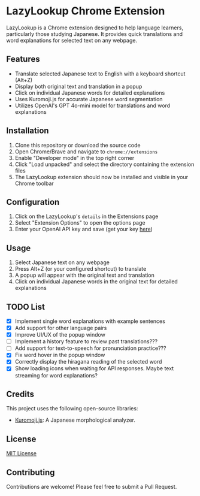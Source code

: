 # LazyLookup Chrome Extension

LazyLookup is a Chrome extension designed to help language learners, particularly those studying Japanese. It provides quick translations and word explanations for selected text on any webpage.

## Features

- Translate selected Japanese text to English with a keyboard shortcut (Alt+Z)
- Display both original text and translation in a popup
- Click on individual Japanese words for detailed explanations
- Uses Kuromoji.js for accurate Japanese word segmentation
- Utilizes OpenAI's GPT 4o-mini model for translations and word explanations

## Installation

1. Clone this repository or download the source code
2. Open Chrome/Brave and navigate to `chrome://extensions`
3. Enable "Developer mode" in the top right corner
4. Click "Load unpacked" and select the directory containing the extension files
5. The LazyLookup extension should now be installed and visible in your Chrome toolbar

## Configuration

1. Click on the LazyLookup's `details` in the Extensions page
2. Select "Extension Options" to open the options page
3. Enter your OpenAI API key and save (get your key [here](https://platform.openai.com/account/api-keys))

## Usage

1. Select Japanese text on any webpage
2. Press Alt+Z (or your configured shortcut) to translate
3. A popup will appear with the original text and translation
4. Click on individual Japanese words in the original text for detailed explanations

## TODO List

- [x] Implement single word explanations with example sentences
- [x] Add support for other language pairs
- [x] Improve UI/UX of the popup window
- [ ] Implement a history feature to review past translations???
- [ ] Add support for text-to-speech for pronunciation practice???
- [x] Fix word hover in the popup window
- [x] Correctly display the hiragana reading of the selected word
- [x] Show loading icons when waiting for API responses. Maybe text streaming for word explanations?

## Credits

This project uses the following open-source libraries:

- [Kuromoji.js](https://github.com/takuyaa/kuromoji.js): A Japanese morphological analyzer.

## License

[MIT License](LICENSE)

## Contributing

Contributions are welcome! Please feel free to submit a Pull Request.